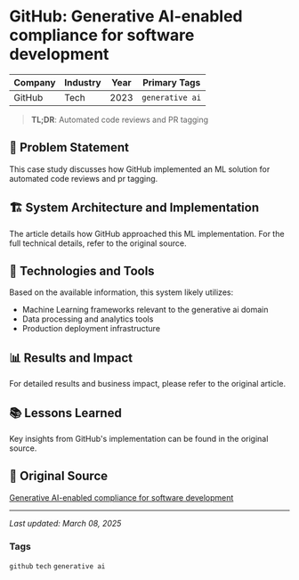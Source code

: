 # GitHub: Generative AI-enabled compliance for software development

| Company | Industry | Year | Primary Tags | 
|---------|----------|------|--------------|
| GitHub | Tech | 2023 | `generative ai` |

> **TL;DR**: Automated code reviews and PR tagging

## 📝 Problem Statement

This case study discusses how GitHub implemented an ML solution for automated code reviews and pr tagging.

## 🏗️ System Architecture and Implementation

The article details how GitHub approached this ML implementation. For the full technical details, refer to the original source.

## 🔧 Technologies and Tools

Based on the available information, this system likely utilizes:

- Machine Learning frameworks relevant to the generative ai domain
- Data processing and analytics tools
- Production deployment infrastructure

## 📊 Results and Impact

For detailed results and business impact, please refer to the original article.

## 📚 Lessons Learned

Key insights from GitHub's implementation can be found in the original source.

## 🔗 Original Source

[Generative AI-enabled compliance for software development](https://github.blog/2023-04-11-generative-ai-enabled-compliance-for-software-development)

---

*Last updated: March 08, 2025*

### Tags

`github` `tech` `generative ai`
